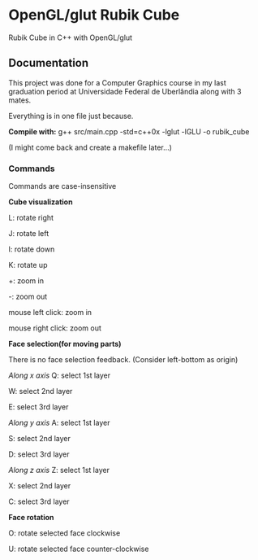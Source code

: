 # OpenGL/glut Rubik Cube
Rubik Cube in C++ with OpenGL/glut

## Documentation

This project was done for a Computer Graphics course in my last graduation period at Universidade Federal de Uberlândia along with 3 mates.

Everything is in one file just because.

**Compile with:** g++ src/main.cpp -std=c++0x -lglut -lGLU -o rubik\_cube

(I might come back and create a makefile later...)

### Commands

Commands are case-insensitive

**Cube visualization**

L: rotate right

J: rotate left

I: rotate down

K: rotate up

+: zoom in

-: zoom out

mouse left click: zoom in

mouse right click: zoom out

**Face selection(for moving parts)**

There is no face selection feedback.
(Consider left-bottom as origin)

*Along x axis*
Q: select 1st layer

W: select 2nd layer

E: select 3rd layer

*Along y axis*
A: select 1st layer

S: select 2nd layer

D: select 3rd layer

*Along z axis*
Z: select 1st layer

X: select 2nd layer

C: select 3rd layer

**Face rotation**

O: rotate selected face clockwise

U: rotate selected face counter-clockwise
